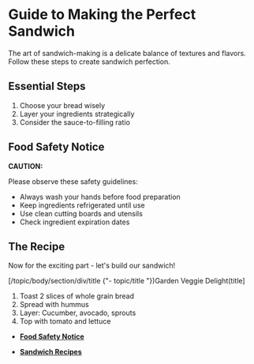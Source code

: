 # Guide to Making the Perfect Sandwich

The art of sandwich-making is a delicate balance of textures and flavors. Follow these steps to create sandwich perfection.

## Essential Steps

1.  Choose your bread wisely
2.  Layer your ingredients strategically
3.  Consider the sauce-to-filling ratio

## Food Safety Notice

**CAUTION:**

Please observe these safety guidelines:

-   Always wash your hands before food preparation
-   Keep ingredients refrigerated until use
-   Use clean cutting boards and utensils
-   Check ingredient expiration dates

## The Recipe

Now for the exciting part - let's build our sandwich!

\[/topic/body/section/div/title \{"- topic/title "\}\)Garden Veggie Delight\(title\]

1.  Toast 2 slices of whole grain bread
2.  Spread with hummus
3.  Layer: Cucumber, avocado, sprouts
4.  Top with tomato and lettuce

-   **[Food Safety Notice](../topics/safety-notice.md)**  

-   **[Sandwich Recipes](../topics/recipe-variations.md)**  


